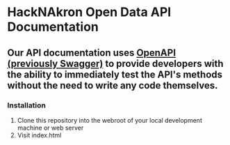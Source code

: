 # HackNAkron Open Data API Documentation

## Our API documentation uses [OpenAPI (previously Swagger)](https://swagger.io/) to provide developers with the ability to immediately test the API's methods without the need to write any code themselves.

### Installation
1. Clone this repository into the webroot of your local development machine or web server
2. Visit index.html
